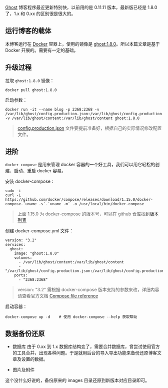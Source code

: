 [Ghost](https://ghost.org) 博客程序最近更新特别快，以前用的是 0.11.11 版本，最新版已经是 1.8.0 了，1.x 和 0.xx 的区别很是很大的。

## 运行博客的载体

本博客运行在 [Docker](https://www.docker.com/) 容器上，使用的镜像是 [ghost:1.8.0](https://store.docker.com/images/ghost)。所以本篇文章是基于 Docker 开展的。需要有一定的基础。

## 升级过程

拉取 `ghost:1.8.0` 镜像：
```
docker pull ghost:1.8.0
```

启动参数：
```
docker run -it --name blog -p 2368:2368 -v /var/lib/ghost/config.production.json:/var/lib/ghost/config.production.json -v /var/lib/ghost/content:/var/lib/ghost/content ghost:1.8.0
```

> [config.production.json](https://github.com/bubbleatgit/docker-ghost/blob/master/config.production.json) 文件要提前准备好，根据自己的实际情况修改配置文件。

## 进阶

`docker-compose` 是用来管理 docker 容器的一个好工具，我们可以用它轻松的创建、启动、重启 docker 容易。

安装 docker-compose：
```
sudo -i
curl -L https://github.com/docker/compose/releases/download/1.15.0/docker-compose-`uname -s`-`uname -m` -o /usr/local/bin/docker-compose
```
> 上面 1.15.0 为 docker-compose 的版本号，可以在 github 仓库找到[版本列表](https://github.com/docker/compose/releases)

创建 docker-compose.yml 文件：
```
version: "3.2"
services:
  ghost:
    image: "ghost:1.8.0"
    volumes:
      - /var/lib/ghost/content:/var/lib/ghost/content
      - "/var/lib/ghost/config.production.json:/var/lib/ghost/config.production.json"
    ports: 
      - "2368:2368"
```

> version: "3.2" 需根据 docker-compose 版本支持的参数来改，详细内容请查看官方文档 [Compose file reference](https://docs.docker.com/compose/compose-file/)

启动容器：
```
docker-compose up -d    # 使用 docker-compose --help 获取帮助
```

## 数据备份还原

* 数据库
由于 0.xx 到 1.x 数据库结构变了，需要合并数据库，曾尝试使用官方的工具合并，出现各种问题。于是就用后台的导入导出功能来备份还原博客文章及设置的数据。

* 图片及附件

这个没什么好说的，备份原来的 images 目录还原到新版本对应目录即可。